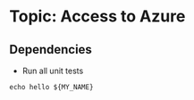 # Topic: Access to Azure

## Dependencies 

- Run all unit tests

```shell
echo hello ${MY_NAME} 
```